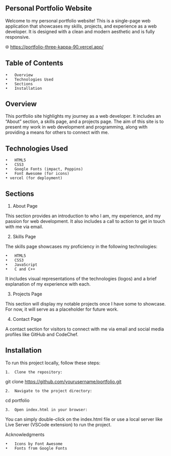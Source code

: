 ## Personal Portfolio Website

Welcome to my personal portfolio website! This is a single-page web application that showcases my skills, projects, and experience as a web developer. It is designed with a clean and modern aesthetic and is fully responsive.

🌐 https://portfolio-three-kappa-90.vercel.app/

## Table of Contents

	•	Overview
	•	Technologies Used
	•	Sections
	•	Installation

## Overview

This portfolio site highlights my journey as a web developer. It includes an “About” section, a skills page, and a projects page. The aim of this site is to present my work in web development and programming, along with providing a means for others to connect with me.

## Technologies Used

	•	HTML5
	•	CSS3
	•	Google Fonts (impact, Poppins)
	•	Font Awesome (for icons)
	• vercel (for deployment)

## Sections

1. About Page

This section provides an introduction to who I am, my experience, and my passion for web development. It also includes a call to action to get in touch with me via email.

2. Skills Page

The skills page showcases my proficiency in the following technologies:

	•	HTML5
	•	CSS3
	•	JavaScript
	•	C and C++

It includes visual representations of the technologies (logos) and a brief explanation of my experience with each.

3. Projects Page

This section will display my notable projects once I have some to showcase. For now, it will serve as a placeholder for future work.

4. Contact Page

A contact section for visitors to connect with me via email and social media profiles like GitHub and CodeChef.

## Installation

To run this project locally, follow these steps:

	1.	Clone the repository:

git clone https://github.com/yourusername/portfolio.git


	2.	Navigate to the project directory:

cd portfolio


	3.	Open index.html in your browser:
You can simply double-click on the index.html file or use a local server like Live Server (VSCode extension) to run the project.

Acknowledgments

	•	Icons by Font Awesome
	•	Fonts from Google Fonts
